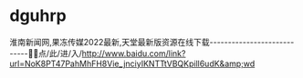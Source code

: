 # dguhrp
淮南新闻网,果冻传媒2022最新,天堂最新版资源在线下载----------------------------🚿🚿点/此/进/入/http://www.baidu.com/link?url=NoK8PT47PahMhFH8Vie_jnciyIKNTTtVBQKpill6udK&amp;wd
